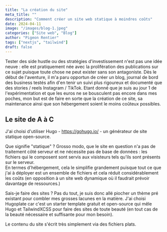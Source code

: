 ```yaml
---
title: "La création du site"
meta_title: ""
description: "Comment créer un site web statique à moindres coûts"
date: 2024-04-11
image: "/images/blog-1.jpeg"
categories: ["Site web", "Blog"]
author: "Pigeon Rentier"
tags: ["nextjs", "tailwind"]
draft: false
---
```


Tester des side hustle ou des stratégies d'investissement n'est pas une idée neuve : elle est pratiquement née avec la prolifération des publications sur ce sujet puisque toute chose ne peut exister sans son antagoniste.
Dès le début de l'aventure, il m'a paru opportun de créer un blog, journal de bord des business testés afin d'en tenir un suivi plus rigoureux et documenté que des stories / reels Instagram / TikTok.
Etant donné que je suis au jour 1 de l'expérimentation et que les euros ne se bousculent pas encore dans mes poches, mon but est de faire en sorte que la création de ce site, sa maintenance ainsi que son hébergement soient le moins coûteux possibles.

## Le site de A à C

J'ai choisi d'utiliser Hugo - https://gohugo.io/ - un générateur de site statique open-source.  

Que signifie "statique" ? Grosso modo, que le site en question n'a pas de traitement côté serveur et ne nécessite pas de base de données : les fichiers qui le composent sont servis aux visisteurs tels qu'ils sont présents sur le serveur.  
En termes d'hébergement, cela le simplifie grandement puisque tout ce que j'ai à déployer est un ensemble de fichiers et cela réduit considérablement les coûts (en opposition à un site web dynamique où il faudrait prévoir davantage de ressources.)

Sais-je faire des sites ? Pas du tout, je suis donc allé piocher un thème pré existant pour combler mes grosses lacunes en la matière. J'ai choisi Hugoplate car c'est un starter template gratuit et open-source qui mêle Hugo et TailwindXCSS pour faire des sites de toute beauté (en tout cas de la beauté nécessaire et suffisante pour mon besoin).

Le contenu du site s'écrit très simplement via des fichiers plats.